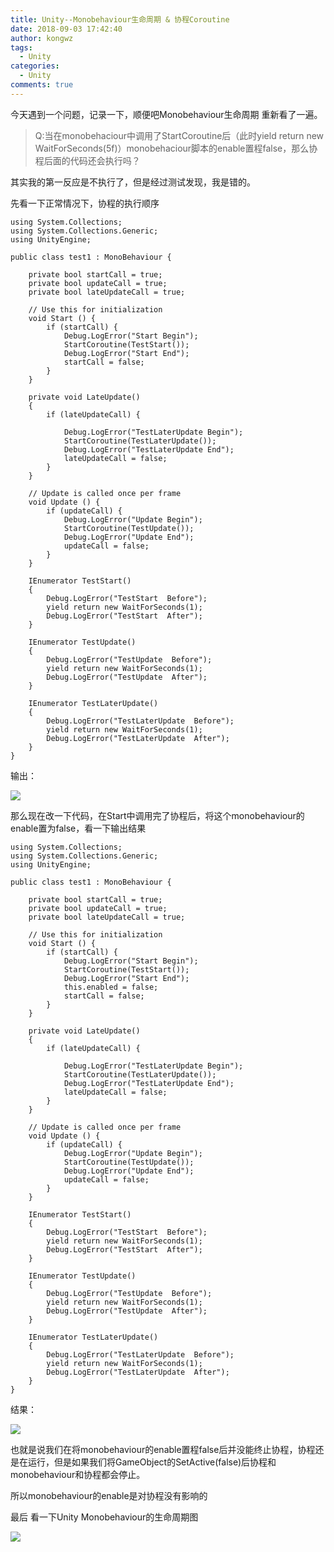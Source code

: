 ```yaml
---
title: Unity--Monobehaviour生命周期 & 协程Coroutine
date: 2018-09-03 17:42:40
author: kongwz
tags:
  - Unity
categories:
  - Unity
comments: true
---
```



今天遇到一个问题，记录一下，顺便吧Monobehaviour生命周期 重新看了一遍。

> Q:当在monobehaciour中调用了StartCoroutine后（此时yield return new WaitForSeconds(5f)）monobehaciour脚本的enable置程false，那么协程后面的代码还会执行吗？

其实我的第一反应是不执行了，但是经过测试发现，我是错的。

<!--more-->

先看一下正常情况下，协程的执行顺序

```
using System.Collections;
using System.Collections.Generic;
using UnityEngine;

public class test1 : MonoBehaviour {

    private bool startCall = true;
    private bool updateCall = true;
    private bool lateUpdateCall = true;

    // Use this for initialization
    void Start () {
        if (startCall) {
            Debug.LogError("Start Begin");
            StartCoroutine(TestStart());
            Debug.LogError("Start End");
            startCall = false;
        }        
    }    

    private void LateUpdate()
    {
        if (lateUpdateCall) {

            Debug.LogError("TestLaterUpdate Begin");
            StartCoroutine(TestLaterUpdate());
            Debug.LogError("TestLaterUpdate End");
            lateUpdateCall = false;
        }
    }

    // Update is called once per frame
    void Update () {
        if (updateCall) {
            Debug.LogError("Update Begin");
            StartCoroutine(TestUpdate());
            Debug.LogError("Update End");
            updateCall = false;
        }
	}

    IEnumerator TestStart()
    {
        Debug.LogError("TestStart  Before");
        yield return new WaitForSeconds(1);
        Debug.LogError("TestStart  After");
    }

    IEnumerator TestUpdate()
    {
        Debug.LogError("TestUpdate  Before");
        yield return new WaitForSeconds(1);
        Debug.LogError("TestUpdate  After");
    }

    IEnumerator TestLaterUpdate()
    {
        Debug.LogError("TestLaterUpdate  Before");
        yield return new WaitForSeconds(1);
        Debug.LogError("TestLaterUpdate  After");
    }
}

```

输出：

![](https://blogimages-1253307164.cos.ap-shanghai.myqcloud.com/201809031759.png)

那么现在改一下代码，在Start中调用完了协程后，将这个monobehaviour的enable置为false，看一下输出结果

```
using System.Collections;
using System.Collections.Generic;
using UnityEngine;

public class test1 : MonoBehaviour {

    private bool startCall = true;
    private bool updateCall = true;
    private bool lateUpdateCall = true;

    // Use this for initialization
    void Start () {
        if (startCall) {
            Debug.LogError("Start Begin");
            StartCoroutine(TestStart());
            Debug.LogError("Start End");
            this.enabled = false;
            startCall = false;
        }        
    }    

    private void LateUpdate()
    {
        if (lateUpdateCall) {

            Debug.LogError("TestLaterUpdate Begin");
            StartCoroutine(TestLaterUpdate());
            Debug.LogError("TestLaterUpdate End");
            lateUpdateCall = false;
        }
    }

    // Update is called once per frame
    void Update () {
        if (updateCall) {
            Debug.LogError("Update Begin");
            StartCoroutine(TestUpdate());
            Debug.LogError("Update End");
            updateCall = false;
        }
	}

    IEnumerator TestStart()
    {
        Debug.LogError("TestStart  Before");
        yield return new WaitForSeconds(1);
        Debug.LogError("TestStart  After");
    }

    IEnumerator TestUpdate()
    {
        Debug.LogError("TestUpdate  Before");
        yield return new WaitForSeconds(1);
        Debug.LogError("TestUpdate  After");
    }

    IEnumerator TestLaterUpdate()
    {
        Debug.LogError("TestLaterUpdate  Before");
        yield return new WaitForSeconds(1);
        Debug.LogError("TestLaterUpdate  After");
    }
}

```

结果：

![](https://blogimages-1253307164.cos.ap-shanghai.myqcloud.com/201809031803.png)

也就是说我们在将monobehaviour的enable置程false后并没能终止协程，协程还是在运行，但是如果我们将GameObject的SetActive(false)后协程和monobehaviour和协程都会停止。

所以monobehaviour的enable是对协程没有影响的

最后 看一下Unity Monobehaviour的生命周期图

![](https://blogimages-1253307164.cos.ap-shanghai.myqcloud.com/o_exeOrder.png)